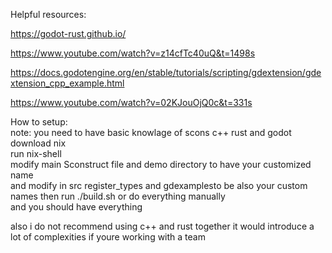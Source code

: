 Helpful resources:

  https://godot-rust.github.io/
  
  https://www.youtube.com/watch?v=z14cfTc40uQ&t=1498s
  
  https://docs.godotengine.org/en/stable/tutorials/scripting/gdextension/gdextension_cpp_example.html
  
  https://www.youtube.com/watch?v=02KJouOjQ0c&t=331s


How to setup:<br />
note: you need to have basic knowlage of scons c++ rust and godot<br />
download nix<br />
run nix-shell<br />
modify main Sconstruct file and demo directory to have your customized name<br />
and modify in src register_types and gdexamplesto be also your custom names
then run ./build.sh or do everything manually<br />
and you should have everything<br />

also i do not recommend using c++ and rust together it would introduce a lot of complexities if youre working with a team
